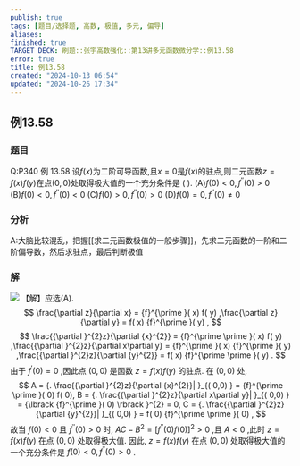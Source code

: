 ```yaml
---
publish: true
tags: [题目/选择题, 高数, 极值, 多元, 偏导]
aliases: 
finished: true
TARGET DECK: 刷题::张宇高数强化::第13讲多元函数微分学::例13.58
error: true
title: 例13.58
created: "2024-10-13 06:54"
updated: "2024-10-26 17:34"
---
```

## 例13.58
### 题目
Q:P340 例 13.58 设$f( x)$为二阶可导函数,且$x = 0$是$f( x)$的驻点,则二元函数$z = f( x) f( y)$在点$( {0,0})$处取得极大值的一个充分条件是 ( ).
(A)$f( 0) < 0,{f}^{\prime \prime }( 0) > 0$
(B)$f( 0) < 0,{f}^{\prime \prime }( 0) < 0$
(C)$f( 0) > 0,{f}^{\prime \prime }( 0) > 0$
(D)$f( 0) = 0,{f}^{\prime \prime }( 0) \neq 0$
### 分析
A:大脑比较混乱，把握[[求二元函数极值的一般步骤]]，先求二元函数的一阶和二阶偏导数，然后求驻点，最后判断极值
### 解
![](https://img.hwenyi.tech/202410270132025.webp)
【解】应选(A).
$$
\frac{\partial z}{\partial x} = {f}^{\prime }( x) f( y) ,\frac{\partial z}{\partial y} = f( x) {f}^{\prime }( y) ,
$$
$$
\frac{{\partial }^{2}z}{\partial {x}^{2}} = {f}^{\prime \prime }( x) f( y) ,\frac{{\partial }^{2}z}{\partial x\partial y} = {f}^{\prime }( x) {f}^{\prime }( y) ,\frac{{\partial }^{2}z}{\partial {y}^{2}} = f( x) {f}^{\prime \prime }( y) .
$$
由于 ${f}^{\prime }( 0) = 0$ ,因此点 $( {0,0})$ 是函数 $z = f( x) f( y)$ 的驻点. 在 $( {0,0})$ 处,
$$
A = {. \frac{{\partial }^{2}z}{\partial {x}^{2}}| }_{( 0,0) } = {f}^{\prime \prime }( 0) f( 0), B = {. \frac{{\partial }^{2}z}{\partial x\partial y}| }_{( 0,0) } = {\lbrack {f}^{\prime }( 0) \rbrack }^{2} = 0, C = {. \frac{{\partial }^{2}z}{\partial {y}^{2}}| }_{( 0,0) } = f( 0) {f}^{\prime \prime }( 0) ,
$$
故当 $f( 0) < 0$ 且 ${f}^{\prime \prime }( 0) > 0$ 时, ${AC} - {B}^{2} = {\lbrack {f}^{\prime \prime }( 0) f( 0) \rbrack }^{2} > 0$ ,且 $A < 0$ ,此时 $z = f( x) f( y)$ 在点 $( {0,0})$ 处取得极大值. 因此, $z = f( x) f( y)$ 在点 $( {0,0})$ 处取得极大值的一个充分条件是 $f( 0) < 0,{f}^{\prime \prime }( 0) > 0$ .


 